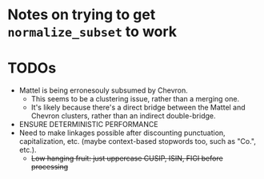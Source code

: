 # Notes on trying to get `normalize_subset` to work

# TODOs
- Mattel is being erronesouly subsumed by Chevron.
    - This seems to be a clustering issue, rather than a merging one.
    - It's likely because there's a direct bridge between the Mattel and Chevron clusters, rather than an indirect double-bridge. 
- ENSURE DETERMINISTIC PERFORMANCE
- Need to make linkages possible after discounting punctuation, capitalization, etc. (maybe context-based stopwords too, such as "Co.", etc.).
    - ~~Low hanging fruit: just uppercase CUSIP, ISIN, FIGI before processing~~